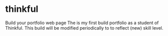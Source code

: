 # thinkful
Build your portfolio web page
The is my first build portfolio as a student of Thinkful. This build will be modified periodically to to reflect (new) skill level.
